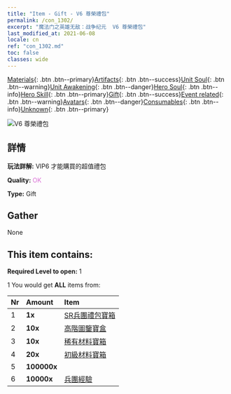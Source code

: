 ```yaml
---
title: "Item - Gift - V6 尊榮禮包"
permalink: /con_1302/
excerpt: "魔法门之英雄无敌：战争纪元  V6 尊榮禮包"
last_modified_at: 2021-06-08
locale: cn
ref: "con_1302.md"
toc: false
classes: wide
---
```

 [Materials](/ItemsCN/){: .btn .btn--primary}[Artifacts](/ItemsCN/Artifacts/){: .btn .btn--success}[Unit Soul](/ItemsCN/UnitSoul/){: .btn .btn--warning}[Unit Awakening](/ItemsCN/UnitAwakening/){: .btn .btn--danger}[Hero Soul](/ItemsCN/HeroSoul/){: .btn .btn--info}[Hero Skill](/ItemsCN/HeroSkill/){: .btn .btn--primary}[Gift](/ItemsCN/Gift/){: .btn .btn--success}[Event related](/ItemsCN/Events/){: .btn .btn--warning}[Avatars](/ItemsCN/Avatars/){: .btn .btn--danger}[Consumables](/ItemsCN/Consumables/){: .btn .btn--info}[Unknown](/ItemsCN/Unknown/){: .btn .btn--primary}

 ![V6 尊榮禮包](/images/t/i_905006.png)

## 詳情
 **玩法詳解:** VIP6 才能購買的超值禮包

 **Quality:** <span style="color: #DA70D6">OK</span>

 **Type:** Gift

## Gather

  None

## This item contains:

 **Required Level to open:** 1

 1 You would get **ALL** items  from:

  | Nr | Amount |     Item    |
  |:---|:-------|:------------|
  | 1 |  **1x** | [SR兵團禮包寶箱](/cn/Items/con_1319/) |  | 
  | 2 |  **10x** | [高階圖鑒寶盒](/cn/Items/con_776/) |  | 
  | 3 |  **10x** | [稀有材料寶箱](/cn/Items/con_757/) |  | 
  | 4 |  **20x** | [初級材料寶箱](/cn/Items/con_756/) |  | 
  | 5 |  **100000x** | <i class="fas fa-coins"/> |  | 
  | 6 |  **10000x** | [兵團經驗](/cn/Items/con_902/) |  | 
